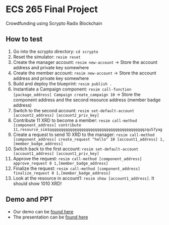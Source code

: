 # ECS 265 Final Project 
Crowdfunding using Scrypto Radix Blockchain

## How to test
1. Go into the scrypto directory: `cd scrypto`
1. Reset the simulator: `resim reset`
1. Create the manager account: `resim new-account` -> Store the account address and private key somewhere
1. Create the member account: `resim new-account` -> Store the account address and private key somewhere
1. Build and deploy the blueprint: `resim publish .`
1. Instantiate a Campaign component: `resim call-function [package_address] Campaign create_campaign 10` -> Store the component address and the second resource address (member badge address)
1. Switch to the second account: `resim set-default-account [account2_address] [account2_priv_key]`
1. Contribute 11 XRD to become a member: `resim call-method [component_address] contribute 11,resource_sim1qqqqqqqqqqqqqqqqqqqqqqqqqqqqqqqqqqqqqqqqqqzqu57yag`
1. Create a request to send 10 XRD to the manager: `resim call-method [component_address] create_request "hello" 10 [account1_address] 1,[member_badge_address]`
1. Switch back to the first account: `resim set-default-account [account1_address] [account1_priv_key]`
1. Approve the request: `resim call-method [component_address] approve_request 0 1,[member_badge_address]`
1. Finalize the request: `resim call-method [component_address] finalize_request 0 1,[member_badge_address]`
1. Look at the resource in account1: `resim show [account1_address]`. It should show 1010 XRD!

## Demo and PPT
- Our demo can be [found here](https://drive.google.com/file/d/1SGYJ1ws0Q5VSNzR4CAFb5RQMHy46QYBU/view?usp=sharing)
- The presentation can be [found here](https://docs.google.com/presentation/d/1wZ35bw-Ks85Uil0jOMCuLJeRm51LV1xn6hsDynkHWps/edit#slide=id.p)
